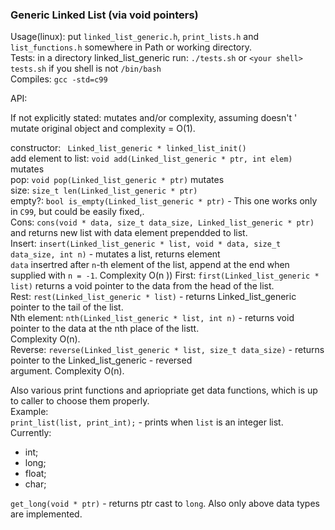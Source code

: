 ### Generic Linked List (via void pointers)

Usage(linux): put ```linked_list_generic.h```, ```print_lists.h``` and ```list_functions.h``` somewhere in Path or working directory.           
Tests: in a directory linked_list_generic run: ```./tests.sh``` or ```<your shell> tests.sh``` if you shell is not ```/bin/bash```    
Compiles: ```gcc -std=c99```    

API:    

If not explicitly stated: mutates and/or complexity, assuming doesn't ' mutate original object and  complexity = O(1).

constructor: ``` Linked_list_generic * linked_list_init()```    
add element to list: ```void add(Linked_list_generic * ptr, int elem)``` mutates           
pop: ```void pop(Linked_list_generic * ptr)```    mutates        
size: ```size_t len(Linked_list_generic * ptr)```         
empty?: ```bool is_empty(Linked_list_generic * ptr)``` - This one works only in ```C99```, but could be easily fixed,.     
Cons: ```cons(void * data, size_t data_size, Linked_list_generic * ptr)``` and returns new list with data element prependded
to list.    
Insert: ```insert(Linked_list_generic * list, void * data, size_t data_size, int n)``` - mutates a list, returns element    
```data``` insertred after ```n```-th element of the list, append at the end when supplied with ```n = -1```. Complexity O(n    ))
First: ```first(Linked_list_generic * list)``` returns a void pointer to the data from the head of the list.       
Rest: ```rest(Linked_list_generic * list)``` - returns Linked_list_generic pointer to the tail of the list.    
Nth element: ```nth(Linked_list_generic * list, int n)``` - returns void pointer to the data at the nth place of the listt.    
Complexity O(n).    
Reverse: ```reverse(Linked_list_generic * list, size_t data_size)``` - returns pointer to the Linked_list_generic - reversed     
argument. Complexity O(n).    

Also various print functions and apriopriate get data functions, which is up to caller to choose them properly.     
Example:    
```print_list(list, print_int);``` - prints when ```list``` is an integer list. Currently:    
- int;    
- long;    
- float;    
- char;    

```get_long(void * ptr)``` - returns ptr cast to ```long```. Also only above data types are implemented. 	




